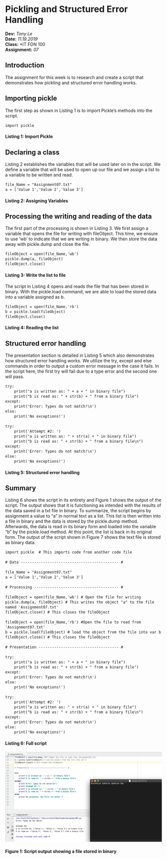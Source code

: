 # Pickling and Structured Error Handling
**Dev:** *Tony Le*  
**Date:** *11.19.2019*  
**Class:** *IT FDN 100  
**Assignment:** *07*  

## Introduction
The assignment for this week is to research and create a script that demonstrates how pickling and structured error handling works. 

## Importing pickle
The first step as shown in Listing 1 is to import Pickle’s methods into the script.

```
import pickle
```
#### Listing 1: Import Pickle

## Declaring a class
Listing 2 establishes the variables that will be used later on in the script. We define a variable that will be used to open up our file and we assign a list to a variable to be written and read.
```
file_Name = "Assignment07.txt"
a = ['Value 1','Value 2','Value 3']
```
#### Listing 2: Assigning Variables

## Processing the writing and reading of the data
The first part of the processing is shown in Listing 3. We first assign a variable that opens the file for writing with fileObject. This time, we ensure to use ‘wb’ to indicate that we are writing in binary. We then store the data away with pickle.dump and close the file.

```
fileObject = open(file_Name,'wb')
pickle.dump(a, fileObject) 
fileObject.close() 
```
#### Listing 3: Write the list to file

The script in Listing 4 opens and reads the file that has been stored in binary. With the pickle.load command, we are able to load the stored data into a variable assigned as b. 

```
fileObject = open(file_Name,'rb')
b = pickle.load(fileObject)
fileObject.close()
```
#### Listing 4: Reading the list

## Structured error handling
The presentation section is detailed in Listing 5 which also demonstrates how structured error handling works. We utilize the try, except and else commands in order to output a custom error message in the case it fails. In the script here, the first try will fail due to a type error and the second one will pass.

```
try:
    print("a is written as: " + a + " in binary file")
    print("b is read as: " + str(b) + " from a binary file")
except:
    print('Error: Types do not match!\n')
else:
    print('No exceptions!')

try:
    print('Attempt #2: ')
    print("a is written as: " + str(a) + " in binary file")
    print("b is read as: " + str(b) + " from a binary file\n")
except:
    print('Error: Types do not match!\n')
else:
    print('No exceptions!')
```
#### Listing 5: Structured error handling

## Summary
Listing 6 shows the script in its entirety and Figure 1 shows the output of the script. The output shows that it is functioning as intended with the results of the data saved in a txt file in binary. To summarize, the script begins by assignment a value to “a” in normal text as a list. This list is then written into a file in binary and the data is stored by the pickle.dump method. Afterwards, the data is read in its binary form and loaded into the variable “b” by the pickle.load method. At this point, the list is back in its original form. The output of the script shown in Figure 7 shows the text file is stored as binary data.
 
```
import pickle  # This imports code from another code file

# Data -------------------------------------------- #

file_Name = "Assignment07.txt"
a = ['Value 1','Value 2','Value 3']

# Processing -------------------------------------- #

fileObject = open(file_Name,'wb') # Open the file for writing
pickle.dump(a, fileObject) # This writes the object "a" to the file named 'Assignment07.txt'
fileObject.close() # This closes the fileObject

fileObject = open(file_Name,'rb') #Open the file to read from 'Assignment07.txt'
b = pickle.load(fileObject) # load the object from the file into var b
fileObject.close() # This closes the fileObject

# Presentation ------------------------------------ #

try:
    print("a is written as: " + a + " in binary file")
    print("b is read as: " + str(b) + " from a binary file")
except:
    print('Error: Types do not match!\n')
else:
    print('No exceptions!')

try:
    print('Attempt #2: ')
    print("a is written as: " + str(a) + " in binary file")
    print("b is read as: " + str(b) + " from a binary file\n")
except:
    print('Error: Types do not match!\n')
else:
    print('No exceptions!')
```
#### Listing 6: Full script

![Script output showing a file stored in binary](https://github.com/TonyLe2/ITFnd100--Mod07/blob/master/docs/Figure7.png "Script output showing a file stored in binary")
#### Figure 1: Script output showing a file stored in binary

